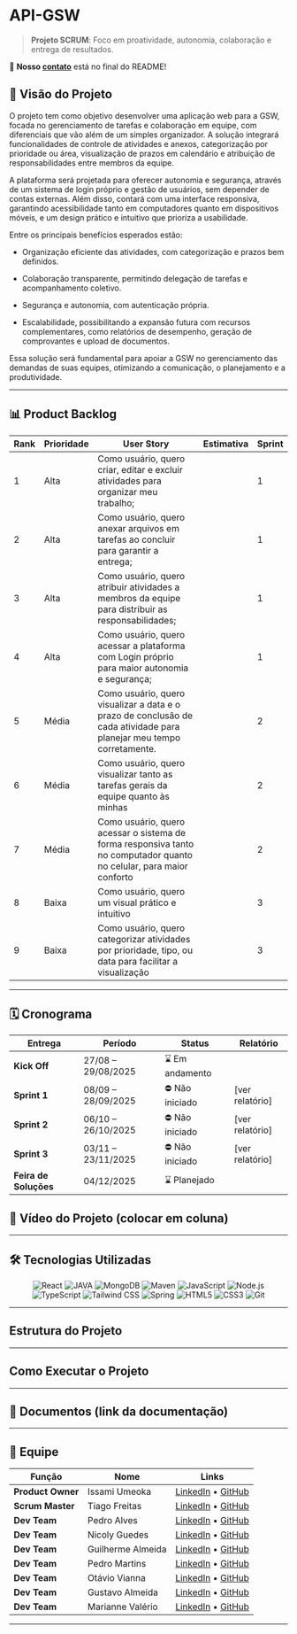 
# API-GSW

> **Projeto SCRUM**: Foco em proatividade, autonomia, colaboração e entrega de resultados.

📌 **Nosso [contato](#equipe)** está no final do README!  

## 📌 Visão do Projeto <a name="visao-do-projeto"></a>

O projeto tem como objetivo desenvolver uma aplicação web para a GSW, focada no gerenciamento de tarefas e colaboração em equipe, com diferenciais que vão além de um simples organizador. A solução integrará funcionalidades de controle de atividades e anexos, categorização por prioridade ou área, visualização de prazos em calendário e atribuição de responsabilidades entre membros da equipe.

A plataforma será projetada para oferecer autonomia e segurança, através de um sistema de login próprio e gestão de usuários, sem depender de contas externas. Além disso, contará com uma interface responsiva, garantindo acessibilidade tanto em computadores quanto em dispositivos móveis, e um design prático e intuitivo que prioriza a usabilidade.

Entre os principais benefícios esperados estão:

* Organização eficiente das atividades, com categorização e prazos bem definidos.

* Colaboração transparente, permitindo delegação de tarefas e acompanhamento coletivo.

* Segurança e autonomia, com autenticação própria.

* Escalabilidade, possibilitando a expansão futura com recursos complementares, como relatórios de desempenho, geração de comprovantes e upload de documentos.

Essa solução será fundamental para apoiar a GSW no gerenciamento das demandas de suas equipes, otimizando a comunicação, o planejamento e a produtividade.

---
## 📊 Product Backlog  <a name="product-backlog"></a>

| Rank | Prioridade | User Story                                                                 | Estimativa | Sprint |
|------|------------|-----------------------------------------------------------------------------|------------|--------|
| 1    | Alta       | Como usuário, quero criar, editar e excluir atividades para organizar meu trabalho; |           | 1      |
| 2    | Alta       | Como usuário, quero anexar arquivos em tarefas ao concluir para garantir a entrega; |           | 1      |
| 3    | Alta       | Como usuário, quero atribuir atividades a membros da equipe para distribuir as responsabilidades; |           | 1      |
| 4    | Alta       | Como usuário, quero acessar a plataforma com Login próprio para maior autonomia e segurança; |           | 1      |
| 5    | Média      | Como usuário, quero visualizar a data e o prazo de conclusão de cada atividade para planejar meu tempo corretamente. |           | 2      |
| 6    | Média      | Como usuário, quero visualizar tanto as tarefas gerais da equipe quanto às minhas |           | 2      |
| 7    | Média      | Como usuário, quero acessar o sistema de forma responsiva tanto no computador quanto no celular, para maior conforto |           | 2      |
| 8    | Baixa      | Como usuário, quero um visual prático e intuitivo |           | 3      |
| 9    | Baixa      | Como usuário, quero categorizar atividades por prioridade, tipo, ou data para facilitar a visualização |           | 3      |


---

## 🗓️ Cronograma <a name="cronograma"></a>
| Entrega              | Período               | Status         | Relatório                 |
|----------------------|-----------------------|----------------|---------------------------|
| **Kick Off**         | 27/08 – 29/08/2025    | ⌛ Em andamento   |       |
| **Sprint 1**         | 08/09 – 28/09/2025    | ⛔ Não iniciado  | [ver relatório]  |
| **Sprint 2**         | 06/10 – 26/10/2025    | ⛔ Não iniciado   | [ver relatório]      |
| **Sprint 3**         | 03/11 – 23/11/2025    | ⛔ Não iniciado   | [ver relatório]      |
| **Feira de Soluções**| 04/12/2025           | ⌛ Planejado   |      |

## 🎥 Vídeo do Projeto (colocar em coluna)

---
## 🛠️ Tecnologias Utilizadas <a name="tecnologias"></a>

<div align="center">
  <p align="center">
    <img src="https://img.shields.io/badge/React-61DAFB?style=for-the-badge&logo=react&logoColor=white" alt="React" />
    <img src="https://img.shields.io/badge/Java-ED8B00?style=for-the-badge&logo=openjdk&logoColor=white" alt="JAVA">
    <img src="https://img.shields.io/badge/-MongoDB-13aa52?style=for-the-badge&logo=mongodb&logoColor=white" alt="MongoDB"/>
    <img src= "https://img.shields.io/badge/Apache%20Maven-C71A36?style=for-the-badge&logo=Apache%20Maven&logoColor=white" alt="Maven"/>
        <img src="https://img.shields.io/badge/JavaScript-F7DF1E?style=for-the-badge&logo=javascript&logoColor=black" alt="JavaScript" />
            <img src="https://img.shields.io/badge/Node.js-339933?style=for-the-badge&logo=nodedotjs&logoColor=white" alt="Node.js" />
    <img src="https://img.shields.io/badge/TypeScript-3178C6?style=for-the-badge&logo=typescript&logoColor=white" alt="TypeScript" />
    <img src="https://img.shields.io/badge/Tailwind_CSS-38B2AC?style=for-the-badge&logo=tailwind-css&logoColor=white" alt="Tailwind CSS" />
    <img src="https://img.shields.io/badge/SpringBoot-6DB33F?style=for-the-badge&logo=Spring&logoColor=white" alt="Spring"/>
    <img src="https://img.shields.io/badge/HTML5-E34F26?style=for-the-badge&logo=html5&logoColor=white" alt="HTML5" />
    <img src="https://img.shields.io/badge/CSS3-1572B6?style=for-the-badge&logo=css3&logoColor=white" alt="CSS3" />
    <img src="https://img.shields.io/badge/Git-F05032?style=for-the-badge&logo=git&logoColor=white" alt="Git" />
  </p>
</div>

------
## Estrutura do Projeto 
------
## Como Executar o Projeto
------
## 📄 Documentos <a name="documentos"></a> (link da documentação)


---

## 👥 Equipe <a name="equipe"></a>
>

| Função           | Nome                  | Links                                                                                                                                      |  
|-------------------|-----------------------|--------------------------------------------------------------------------------------------------------------------------------------------|  
| **Product Owner**      | Issami Umeoka         | [LinkedIn](https://www.linkedin.com/in/issami-umeoka-786716226/) • [GitHub](https://github.com/IssamiU)                                   |                              |  
| **Scrum Master**      | Tiago Freitas         | [LinkedIn](https://www.linkedin.com/in/tiago-freitas-74730b2a9/) • [GitHub](https://github.com/tiagow2)                          |  
| **Dev Team**      | Pedro Alves           | [LinkedIn](https://www.linkedin.com/in/pedro-alves-579a93140/) • [GitHub](https://github.com/pphvaz)                                       |  
| **Dev Team**      | Nicoly Guedes         | [LinkedIn](https://www.linkedin.com/in/nicoly-guedes-dev/) • [GitHub](https://github.com/nicolygz)                                         |  
| **Dev Team**      | Guilherme Almeida     | [LinkedIn](https://www.linkedin.com/in/guilherme-almeida-profile/) • [GitHub](https://github.com/AlmdGuilherme)                            |  
| **Dev Team**      | Pedro Martins         | [LinkedIn](https://www.linkedin.com/in/pedro-henrique-martins-55a0752a4/) • [GitHub](https://github.com/pedro-h-martins)                   |  
| **Dev Team**      | Otávio Vianna         | [LinkedIn](https://www.linkedin.com/in/ot%C3%A1vio-vianna-lima-1b26a932a/) • [GitHub](https://github.com/tuzzooz)                         |   
| **Dev Team**      | Gustavo Almeida       | [LinkedIn](https://www.linkedin.com/in/gustavo-almeida-camargo/) • [GitHub](https://github.com/GustavoAC0802)                                                               |  
| **Dev Team**      | Marianne Valério       | [LinkedIn](https://www.linkedin.com/in/marianne-valério-nunes-701568292 "https://www.linkedin.com/in/marianne-val%c3%a9rio-nunes-701568292") • [GitHub](https://github.com/mariannevalerion)                                                               |  

---
